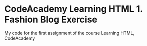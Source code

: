 # CodeAcademy Learning HTML 1. Fashion Blog Exercise
My code for the first assignment of the course Learning HTML, CodeAcademy
